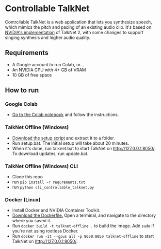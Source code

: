 # Controllable TalkNet 
Controllable TalkNet is a web application that lets you synthesize speech, 
which mimics the pitch and pacing of an existing audio clip. It's based on [NVIDIA's implementation](https://github.com/NVIDIA/NeMo)
of TalkNet 2, with some changes to support singing synthesis and higher audio quality.

## Requirements
* A Google account to run Colab, or...
* An NVIDIA GPU with 4+ GB of VRAM
* 10 GB of free space

## How to run
### Google Colab
* [Go to the Colab notebook](https://colab.research.google.com/drive/1aj6Jk8cpRw7SsN3JSYCv57CrR6s0gYPB) and follow the instructions.

### TalkNet Offline (Windows)
* [Download the setup script](https://github.com/SortAnon/ControllableTalkNet/releases/latest/download/TalkNetOffline.zip)
and extract it to a folder.
* Run setup.bat. The initial setup will take about 20 minutes.
* When it's done, run talknet.bat to start TalkNet on http://127.0.0.1:8050/. To download updates, run update.bat.

### TalkNet Offline (Windows) CLI
* Clone this repo
* run ```pip install -r requrements.txt```
* run ```python cli_controllable_talknet.py```

### Docker (Linux)
* Install Docker and NVIDIA Container Toolkit.
* [Download the Dockerfile.](https://raw.githubusercontent.com/SortAnon/ControllableTalkNet/main/Dockerfile)
Open a terminal, and navigate to the directory where you saved it.
* Run ```docker build -t talknet-offline .``` to build the image. Add ```sudo``` if you're not using rootless Docker.
* Run ```docker run -it --gpus all -p 8050:8050 talknet-offline``` to start TalkNet on http://127.0.0.1:8050/.
